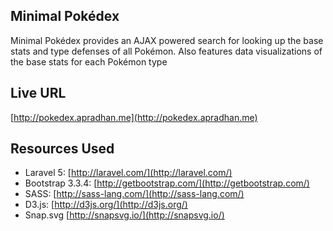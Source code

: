 ## Minimal Pokédex

Minimal Pokédex provides an AJAX powered search for looking up the base stats and type defenses of all Pokémon. Also features data visualizations of the base stats for each Pokémon type

## Live URL

[http://pokedex.apradhan.me](http://pokedex.apradhan.me)

## Resources Used

* Laravel 5: [http://laravel.com/](http://laravel.com/)
* Bootstrap 3.3.4: [http://getbootstrap.com/](http://getbootstrap.com/)
* SASS: [http://sass-lang.com/](http://sass-lang.com/)
* D3.js: [http://d3js.org/](http://d3js.org/)
* Snap.svg [http://snapsvg.io/](http://snapsvg.io/)


